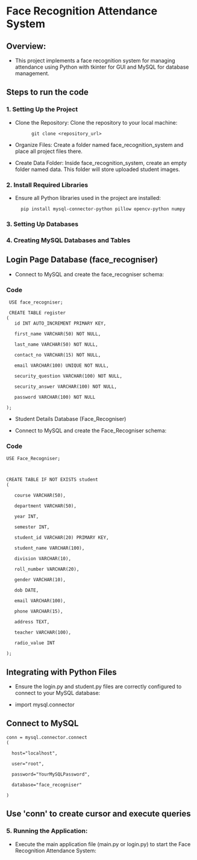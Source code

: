                                        
# Face Recognition Attendance System

## Overview:
- This project implements a face recognition system for managing attendance using Python with tkinter for GUI and MySQL for database management.

## Steps to run the code
### 1. Setting Up the Project
- Clone the Repository:
 Clone the repository to your local machine:

            git clone <repository_url>

- Organize Files:
Create a folder named face_recognition_system and place all project files there.

- Create Data Folder:
Inside face_recognition_system, create an empty folder named data. This folder will store uploaded student images.

### 2. Install Required Libraries
- Ensure all Python libraries used in the project are installed:

        pip install mysql-connector-python pillow opencv-python numpy

### 3. Setting Up Databases
  
### 4. Creating MySQL Databases and Tables

## Login Page Database (face_recogniser)

- Connect to MySQL and create the face_recogniser schema:

### Code 

     USE face_recogniser;

     CREATE TABLE register
    (
       id INT AUTO_INCREMENT PRIMARY KEY,
    
       first_name VARCHAR(50) NOT NULL,
    
       last_name VARCHAR(50) NOT NULL,
    
       contact_no VARCHAR(15) NOT NULL,
    
       email VARCHAR(100) UNIQUE NOT NULL,
       
       security_question VARCHAR(100) NOT NULL,
    
       security_answer VARCHAR(100) NOT NULL,
    
       password VARCHAR(100) NOT NULL
    
    );


- Student Details Database (Face_Recogniser)


- Connect to MySQL and create the Face_Recogniser schema:

### Code 


    USE Face_Recogniser;



    CREATE TABLE IF NOT EXISTS student
    (

       course VARCHAR(50),
    
       department VARCHAR(50),
    
       year INT,
    
       semester INT,
    
       student_id VARCHAR(20) PRIMARY KEY,
    
       student_name VARCHAR(100),
    
       division VARCHAR(10),
    
       roll_number VARCHAR(20),
    
       gender VARCHAR(10),
    
       dob DATE,

       email VARCHAR(100),
    
       phone VARCHAR(15),
    
       address TEXT,
    
       teacher VARCHAR(100),
    
       radio_value INT
    
    );

## Integrating with Python Files

- Ensure the login.py and student.py files are correctly configured to connect to your MySQL database:


- import mysql.connector

## Connect to MySQL


    conn = mysql.connector.connect
    (

      host="localhost",
    
      user="root",
    
      password="YourMySQLPassword",
    
      database="face_recogniser"
    
    )

## Use 'conn' to create cursor and execute queries
### 5. Running the Application:
- Execute the main application file (main.py or login.py) to start the Face Recognition Attendance System:


